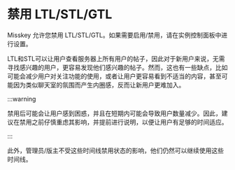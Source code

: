 # 禁用 LTL/STL/GTL

Misskey 允许您禁用 LTL/STL/GTL。如果需要启用/禁用，请在实例控制面板中进行设置。

LTL和STL可以让用户查看服务器上所有用户的帖子，因此对于新用户来说，无需寻找感兴趣的用户，更容易发现他们感兴趣的帖子。然而，这也有一些缺点，比如可能会减少用户对关注功能的使用，或者让用户更容易看到不适当的内容，甚至可能因为类似聊天室的氛围而产生内圈感，反而让新用户更难加入。

:::warning

禁用后可能会让用户感到困惑，并且在短期内可能会导致用户数量减少。因此，建议在禁用之前仔慎重虑其影响，并提前进行说明，以便让用户有足够的时间适应。

:::

此外，管理员/版主不受这些时间线禁用状态的影响，他们仍然可以继续使用这些时间线。
